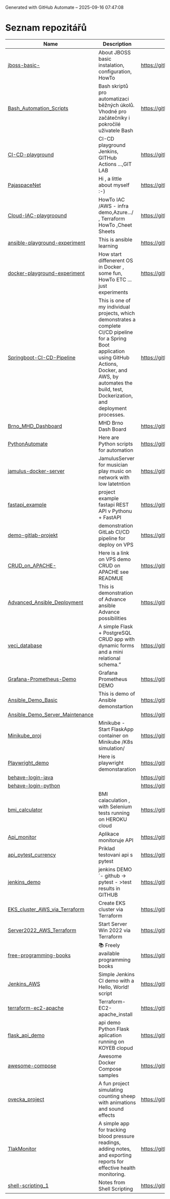 Generated with GitHub Automate – 2025-09-16 07:47:08
# Seznam repozitářů

| Name | Description | URL |
| --- | --- | --- |
| [jboss-basic-](https://github.com/PajaspaceNet/jboss-basic-) | About  JBOSS basic instalation, configuration, HowTo  | https://github.com/PajaspaceNet/jboss-basic- |
| [Bash_Automation_Scripts](https://github.com/PajaspaceNet/Bash_Automation_Scripts) | Bash skriptů pro automatizaci běžných úkolů. Vhodné pro začátečníky i pokročilé uživatele Bash | https://github.com/PajaspaceNet/Bash_Automation_Scripts |
| [CI-CD-playground](https://github.com/PajaspaceNet/CI-CD-playground) | CI-CD playground Jenkins, GITHub Actions ...,GIT LAB | https://github.com/PajaspaceNet/CI-CD-playground |
| [PajaspaceNet](https://github.com/PajaspaceNet/PajaspaceNet) | Hi , a little about myself :-) | https://github.com/PajaspaceNet/PajaspaceNet |
| [Cloud-IAC-playgroound](https://github.com/PajaspaceNet/Cloud-IAC-playgroound) |  HowTo IAC /AWS - infra demo,Azure.../ , Terraform HowTo ,Cheet Sheets | https://github.com/PajaspaceNet/Cloud-IAC-playgroound |
| [ansible-playground-experiment](https://github.com/PajaspaceNet/ansible-playground-experiment) | This is ansible learning  | https://github.com/PajaspaceNet/ansible-playground-experiment |
| [docker-playground-experiment](https://github.com/PajaspaceNet/docker-playground-experiment) | How start diffenerent OS in Docker , some fun, HowTo ETC ... just experiments | https://github.com/PajaspaceNet/docker-playground-experiment |
| [Springboot-CI-CD-Pipeline](https://github.com/PajaspaceNet/Springboot-CI-CD-Pipeline) | This is one of my individual projects, which demonstrates a complete CI/CD pipeline for a Spring Boot application using GitHub Actions, Docker, and AWS, by automates the build, test, Dockerization, and deployment processes. | https://github.com/PajaspaceNet/Springboot-CI-CD-Pipeline |
| [Brno_MHD_Dashboard](https://github.com/PajaspaceNet/Brno_MHD_Dashboard) | MHD Brno Dash Board | https://github.com/PajaspaceNet/Brno_MHD_Dashboard |
| [PythonAutomate](https://github.com/PajaspaceNet/PythonAutomate) | Here are Python scripts for automation | https://github.com/PajaspaceNet/PythonAutomate |
| [jamulus-docker-server](https://github.com/PajaspaceNet/jamulus-docker-server) | JamulusServer for musician play music on network with low latetntion | https://github.com/PajaspaceNet/jamulus-docker-server |
| [fastapi_example](https://github.com/PajaspaceNet/fastapi_example) | project example fastapi  REST API v Pythonu + FastAPI | https://github.com/PajaspaceNet/fastapi_example |
| [demo-gitlab-projekt](https://github.com/PajaspaceNet/demo-gitlab-projekt) |  demonstration GitLab CI/CD pipeline for deploy on VPS | https://github.com/PajaspaceNet/demo-gitlab-projekt |
| [CRUD_on_APACHE-](https://github.com/PajaspaceNet/CRUD_on_APACHE-) | Here is a link on VPS demo CRUD on APACHE see READMUE | https://github.com/PajaspaceNet/CRUD_on_APACHE- |
| [Advanced_Ansible_Deployment](https://github.com/PajaspaceNet/Advanced_Ansible_Deployment) | This is demonstration of Advance ansible Advance possibilities | https://github.com/PajaspaceNet/Advanced_Ansible_Deployment |
| [veci_database](https://github.com/PajaspaceNet/veci_database) | A simple Flask + PostgreSQL CRUD app with dynamic forms and a mini relational schema.” | https://github.com/PajaspaceNet/veci_database |
| [Grafana-Prometheus-Demo](https://github.com/PajaspaceNet/Grafana-Prometheus-Demo) | Grafana Prometheus DEMO | https://github.com/PajaspaceNet/Grafana-Prometheus-Demo |
| [Ansible_Demo_Basic](https://github.com/PajaspaceNet/Ansible_Demo_Basic) | This is demo of Ansible demonstartion | https://github.com/PajaspaceNet/Ansible_Demo_Basic |
| [Ansible_Demo_Server_Maintenance](https://github.com/PajaspaceNet/Ansible_Demo_Server_Maintenance) |  | https://github.com/PajaspaceNet/Ansible_Demo_Server_Maintenance |
| [Minikube_proj](https://github.com/PajaspaceNet/Minikube_proj) | Minikube -  Start FlaskApp container on Minikube /K8s simulation/ | https://github.com/PajaspaceNet/Minikube_proj |
| [Playwright_demo](https://github.com/PajaspaceNet/Playwright_demo) | Here is playwright demonstaration | https://github.com/PajaspaceNet/Playwright_demo |
| [behave-login-java](https://github.com/PajaspaceNet/behave-login-java) |  | https://github.com/PajaspaceNet/behave-login-java |
| [behave-login-python](https://github.com/PajaspaceNet/behave-login-python) |  | https://github.com/PajaspaceNet/behave-login-python |
| [bmi_calculator](https://github.com/PajaspaceNet/bmi_calculator) | BMI calaculation , with Selenium tests running on HEROKU cloud | https://github.com/PajaspaceNet/bmi_calculator |
| [Api_monitor](https://github.com/PajaspaceNet/Api_monitor) | Aplikace monitoruje API  | https://github.com/PajaspaceNet/Api_monitor |
| [api_pytest_currency](https://github.com/PajaspaceNet/api_pytest_currency) | Priklad testovani api s pytest | https://github.com/PajaspaceNet/api_pytest_currency |
| [jenkins_demo](https://github.com/PajaspaceNet/jenkins_demo) | jenkins DEMO ´- github -> pytest - >test results in GITHUB  | https://github.com/PajaspaceNet/jenkins_demo |
| [EKS_cluster_AWS_via_Terraform](https://github.com/PajaspaceNet/EKS_cluster_AWS_via_Terraform) | Create EKS cluster via Terraform | https://github.com/PajaspaceNet/EKS_cluster_AWS_via_Terraform |
| [Server2022_AWS_Terraform](https://github.com/PajaspaceNet/Server2022_AWS_Terraform) | Start Server Win 2022 via Terraform | https://github.com/PajaspaceNet/Server2022_AWS_Terraform |
| [free-programming-books](https://github.com/PajaspaceNet/free-programming-books) | :books: Freely available programming books | https://github.com/PajaspaceNet/free-programming-books |
| [Jenkins_AWS](https://github.com/PajaspaceNet/Jenkins_AWS) | Simple Jenkins CI demo with a Hello, World! script | https://github.com/PajaspaceNet/Jenkins_AWS |
| [terraform-ec2-apache](https://github.com/PajaspaceNet/terraform-ec2-apache) | Terraform-EC2-apache_install  | https://github.com/PajaspaceNet/terraform-ec2-apache |
| [flask_api_demo](https://github.com/PajaspaceNet/flask_api_demo) | api demo Python Flask aplication running on KOYEB clopud | https://github.com/PajaspaceNet/flask_api_demo |
| [awesome-compose](https://github.com/PajaspaceNet/awesome-compose) | Awesome Docker Compose samples | https://github.com/PajaspaceNet/awesome-compose |
| [ovecka_project](https://github.com/PajaspaceNet/ovecka_project) | A fun project simulating counting sheep with animations and sound effects | https://github.com/PajaspaceNet/ovecka_project |
| [TlakMonitor](https://github.com/PajaspaceNet/TlakMonitor) | A simple app for tracking blood pressure readings, adding notes, and exporting reports for effective health monitoring. | https://github.com/PajaspaceNet/TlakMonitor |
| [shell-scripting_1](https://github.com/PajaspaceNet/shell-scripting_1) | Notes from Shell Scripting  | https://github.com/PajaspaceNet/shell-scripting_1 |